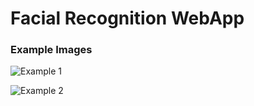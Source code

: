 # Facial Recognition WebApp

### Example Images

![Example 1](https://www.dropbox.com/s/uug9flnsd2m4g3q/Example%203%20-%20Girl2.jpg?dl=1 "Example")

![Example 2](https://www.dropbox.com/s/xk5ad852urf4ti0/Example%205.jpg?dl=1 "Example")
